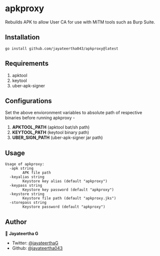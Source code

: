 <h1>apkproxy</h1>

 Rebuilds APK to allow User CA for use with MiTM tools such as Burp Suite.

## Installation

```
go install github.com/jayateertha043/apkproxy@latest
```

## Requirements
1. apktool
2. keytool
3. uber-apk-signer

## Configurations
Set the above envioronment variables to absolute path of respective binaries before running apkproxy - 
1. **APKTOOL_PATH** (apktool bat/sh path)
2. **KEYTOOL_PATH** (keytool binary path)
3. **UBER_SIGN_PATH** (uber-apk-signer jar path)

## Usage
```
Usage of apkproxy:
  -apk string
        APK file path
  -keyalias string
        Keystore key alias (default "apkproxy")
  -keypass string
        Keystore key password (default "apkproxy")
  -keystore string
        Keystore file path (default "apkproxy.jks")
  -storepass string
        Keystore password (default "apkproxy")
```

## Author

👤 **Jayateertha G**

* Twitter: [@jayateerthaG](https://twitter.com/jayateerthaG)
* Github: [@jayateertha043](https://github.com/jayateertha043)
